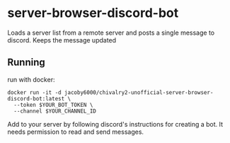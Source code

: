# server-browser-discord-bot
Loads a server list from a remote server and posts a single message to discord. Keeps the message updated

## Running

run with docker:
```
docker run -it -d jacoby6000/chivalry2-unofficial-server-browser-discord-bot:latest \
  --token $YOUR_BOT_TOKEN \
  --channel $YOUR_CHANNEL_ID
```

Add to your server by following discord's instructions for creating a bot. It needs permission to read and send messages.
